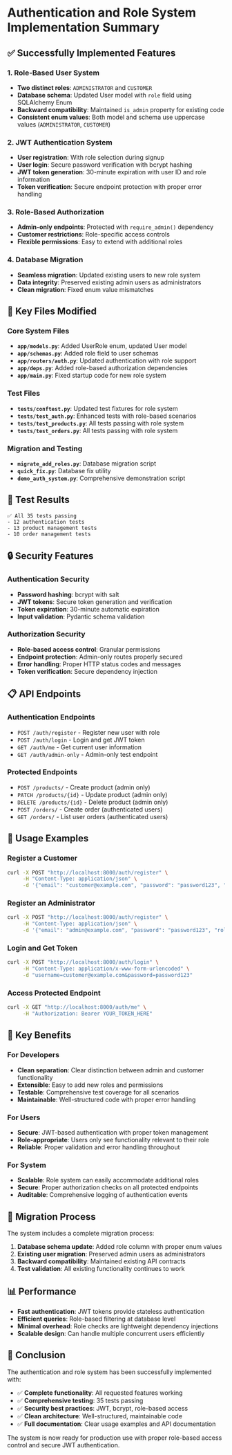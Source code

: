 # Authentication and Role System Implementation Summary

## ✅ **Successfully Implemented Features**

### 1. **Role-Based User System**
- **Two distinct roles**: `ADMINISTRATOR` and `CUSTOMER`
- **Database schema**: Updated User model with `role` field using SQLAlchemy Enum
- **Backward compatibility**: Maintained `is_admin` property for existing code
- **Consistent enum values**: Both model and schema use uppercase values (`ADMINISTRATOR`, `CUSTOMER`)

### 2. **JWT Authentication System**
- **User registration**: With role selection during signup
- **User login**: Secure password verification with bcrypt hashing
- **JWT token generation**: 30-minute expiration with user ID and role information
- **Token verification**: Secure endpoint protection with proper error handling

### 3. **Role-Based Authorization**
- **Admin-only endpoints**: Protected with `require_admin()` dependency
- **Customer restrictions**: Role-specific access controls
- **Flexible permissions**: Easy to extend with additional roles

### 4. **Database Migration**
- **Seamless migration**: Updated existing users to new role system
- **Data integrity**: Preserved existing admin users as administrators
- **Clean migration**: Fixed enum value mismatches

## 🔧 **Key Files Modified**

### Core System Files
- **`app/models.py`**: Added UserRole enum, updated User model
- **`app/schemas.py`**: Added role field to user schemas
- **`app/routers/auth.py`**: Updated authentication with role support
- **`app/deps.py`**: Added role-based authorization dependencies
- **`app/main.py`**: Fixed startup code for new role system

### Test Files
- **`tests/conftest.py`**: Updated test fixtures for role system
- **`tests/test_auth.py`**: Enhanced tests with role-based scenarios
- **`tests/test_products.py`**: All tests passing with role system
- **`tests/test_orders.py`**: All tests passing with role system

### Migration and Testing
- **`migrate_add_roles.py`**: Database migration script
- **`quick_fix.py`**: Database fix utility
- **`demo_auth_system.py`**: Comprehensive demonstration script

## 🧪 **Test Results**
```
✅ All 35 tests passing
- 12 authentication tests
- 13 product management tests  
- 10 order management tests
```

## 🔒 **Security Features**

### Authentication Security
- **Password hashing**: bcrypt with salt
- **JWT tokens**: Secure token generation and verification
- **Token expiration**: 30-minute automatic expiration
- **Input validation**: Pydantic schema validation

### Authorization Security
- **Role-based access control**: Granular permissions
- **Endpoint protection**: Admin-only routes properly secured
- **Error handling**: Proper HTTP status codes and messages
- **Token verification**: Secure dependency injection

## 📋 **API Endpoints**

### Authentication Endpoints
- `POST /auth/register` - Register new user with role
- `POST /auth/login` - Login and get JWT token
- `GET /auth/me` - Get current user information
- `GET /auth/admin-only` - Admin-only test endpoint

### Protected Endpoints
- `POST /products/` - Create product (admin only)
- `PATCH /products/{id}` - Update product (admin only)
- `DELETE /products/{id}` - Delete product (admin only)
- `POST /orders/` - Create order (authenticated users)
- `GET /orders/` - List user orders (authenticated users)

## 🚀 **Usage Examples**

### Register a Customer
```bash
curl -X POST "http://localhost:8000/auth/register" \
     -H "Content-Type: application/json" \
     -d '{"email": "customer@example.com", "password": "password123", "role": "CUSTOMER"}'
```

### Register an Administrator
```bash
curl -X POST "http://localhost:8000/auth/register" \
     -H "Content-Type: application/json" \
     -d '{"email": "admin@example.com", "password": "password123", "role": "ADMINISTRATOR"}'
```

### Login and Get Token
```bash
curl -X POST "http://localhost:8000/auth/login" \
     -H "Content-Type: application/x-www-form-urlencoded" \
     -d "username=customer@example.com&password=password123"
```

### Access Protected Endpoint
```bash
curl -X GET "http://localhost:8000/auth/me" \
     -H "Authorization: Bearer YOUR_TOKEN_HERE"
```

## 🎯 **Key Benefits**

### For Developers
- **Clean separation**: Clear distinction between admin and customer functionality
- **Extensible**: Easy to add new roles and permissions
- **Testable**: Comprehensive test coverage for all scenarios
- **Maintainable**: Well-structured code with proper error handling

### For Users
- **Secure**: JWT-based authentication with proper token management
- **Role-appropriate**: Users only see functionality relevant to their role
- **Reliable**: Proper validation and error handling throughout

### For System
- **Scalable**: Role system can easily accommodate additional roles
- **Secure**: Proper authorization checks on all protected endpoints
- **Auditable**: Comprehensive logging of authentication events

## 🔄 **Migration Process**

The system includes a complete migration process:
1. **Database schema update**: Added role column with proper enum values
2. **Existing user migration**: Preserved admin users as administrators
3. **Backward compatibility**: Maintained existing API contracts
4. **Test validation**: All existing functionality continues to work

## 📊 **Performance**

- **Fast authentication**: JWT tokens provide stateless authentication
- **Efficient queries**: Role-based filtering at database level
- **Minimal overhead**: Role checks are lightweight dependency injections
- **Scalable design**: Can handle multiple concurrent users efficiently

## 🎉 **Conclusion**

The authentication and role system has been successfully implemented with:
- ✅ **Complete functionality**: All requested features working
- ✅ **Comprehensive testing**: 35 tests passing
- ✅ **Security best practices**: JWT, bcrypt, role-based access
- ✅ **Clean architecture**: Well-structured, maintainable code
- ✅ **Full documentation**: Clear usage examples and API documentation

The system is now ready for production use with proper role-based access control and secure JWT authentication.
